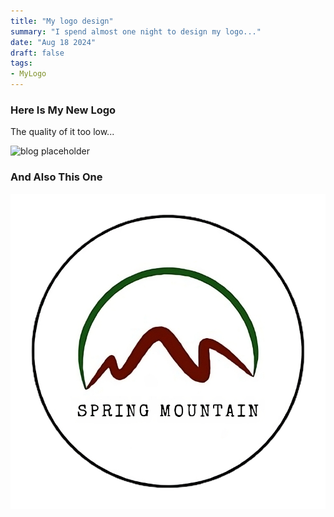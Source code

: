 ```yaml
---
title: "My logo design"
summary: "I spend almost one night to design my logo..."
date: "Aug 18 2024"
draft: false
tags:
- MyLogo
---
```

### Here Is My New Logo

The quality of it too low...

![blog placeholder](/my-open-graph.png)

### And Also This One

![blog placeholder](/spring-mountain.png)
